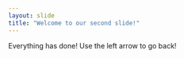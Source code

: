 ```yaml
---
layout: slide
title: "Welcome to our second slide!"
---
```

Everything has done!
Use the left arrow to go back!
